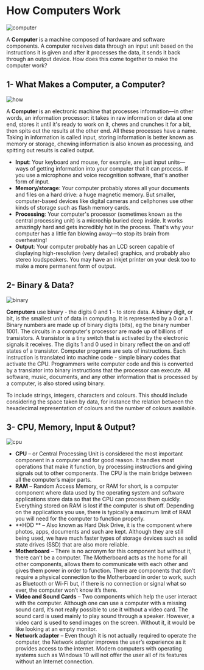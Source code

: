 # How Computers Work 
![computer](https://i.ibb.co/0Vj4hww/cvxym3.jpg)

A **Computer** is a machine composed of hardware and software components. A computer receives data through an input unit based on the instructions it is given and after it processes the data, it sends it back through an output device. How does this come together to make the computer work?

## 1- What Makes a Computer, a Computer?

![how](https://i.ibb.co/cD1SQ3J/Webp-net-resizeimage-removebg-preview.png)

A **Computer** is an electronic machine that processes information—in other words, an information processor: it takes in raw information or data at one end, stores it until it's ready to work on it, chews and crunches it for a bit, then spits out the results at the other end. All these processes have a name. Taking in information is called input, storing information is better known as memory or storage, chewing information is also known as processing, and spitting out results is called output.

- **Input**: Your keyboard and mouse, for example, are just input units—ways of getting information into your computer that it can process. If you use a microphone and voice recognition software, that's another form of input.
- **Memory/storage**: Your computer probably stores all your documents and files on a hard drive: a huge magnetic memory. But smaller, computer-based devices like digital cameras and cellphones use other kinds of storage such as flash memory cards.
- **Processing**: Your computer's processor (sometimes known as the central processing unit) is a microchip buried deep inside. It works amazingly hard and gets incredibly hot in the process. That's why your computer has a little fan blowing away—to stop its brain from overheating!
- **Output**: Your computer probably has an LCD screen capable of displaying high-resolution (very detailed) graphics, and probably also stereo loudspeakers. You may have an inkjet printer on your desk too to make a more permanent form of output.

## 2- Binary & Data?
![binary](https://i.ibb.co/fr1fQGg/Webp-net-resizeimage-1.png)

**Computers** use binary - the digits 0 and 1 - to store data. A binary digit, or bit, is the smallest unit of data in computing. It is represented by a 0 or a 1. Binary numbers are made up of binary digits (bits), eg the binary number 1001. The circuits in a computer's processor are made up of billions of transistors. A transistor is a tiny switch that is activated by the electronic signals it receives. The digits 1 and 0 used in binary reflect the on and off states of a transistor. Computer programs are sets of instructions. Each instruction is translated into machine code - simple binary codes that activate the CPU. Programmers write computer code and this is converted by a translator into binary instructions that the processor can execute. All software, music, documents, and any other information that is processed by a computer, is also stored using binary.

To include strings, integers, characters and colours. This should include considering the space taken by data, for instance the relation between the hexadecimal representation of colours and the number of colours available.

## 3- CPU, Memory, Input & Output?
![cpu](https://cdn1.iconfinder.com/data/icons/computer-hardware-531/64/Processor-chip-cpu-memory-ram-512.png)
- **CPU** – or Central Processing Unit is considered the most important component in a computer and for good reason. It handles most operations that make it function, by processing instructions and giving signals out to other components. The CPU is the main bridge between all the computer’s major parts.
- **RAM** – Random Access Memory, or RAM for short, is a computer component where data used by the operating system and software applications store data so that the CPU can process them quickly. Everything stored on RAM is lost if the computer is shut off. Depending on the applications you use, there is typically a maximum limit of RAM you will need for the computer to function properly.
- **HDD ** – Also known as Hard Disk Drive, it is the component where photos, apps, documents and such are kept. Although they are still being used, we have much faster types of storage devices such as solid state drives (SSD) that are also more reliable.
- **Motherboard** – There is no acronym for this component but without it, there can’t be a computer. The Motherboard acts as the home for all other components, allows them to communicate with each other and gives them power in order to function. There are components that don’t require a physical connection to the Motherboard in order to work, such as Bluetooth or Wi-Fi but, if there is no connection or signal what so ever, the computer won’t know it’s there.
- **Video and Sound Cards** – Two components which help the user interact with the computer. Although one can use a computer with a missing sound card, it’s not really possible to use it without a video card. The sound card is used mainly to play sound through a speaker. However, a video card is used to send images on the screen. Without it, it would be like looking at an empty monitor.
- **Network adapter** – Even though it is not actually required to operate the computer, the Network adapter improves the user’s experience as it provides access to the internet. Modern computers with operating systems such as Windows 10 will not offer the user all of its features without an Internet connection.